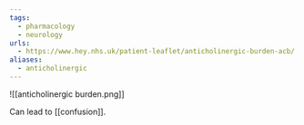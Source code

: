 ```yaml
---
tags:
  - pharmacology
  - neurology
urls:
  - https://www.hey.nhs.uk/patient-leaflet/anticholinergic-burden-acb/
aliases:
  - anticholinergic
---
```

![[anticholinergic burden.png]]

Can lead to [[confusion]]. 
